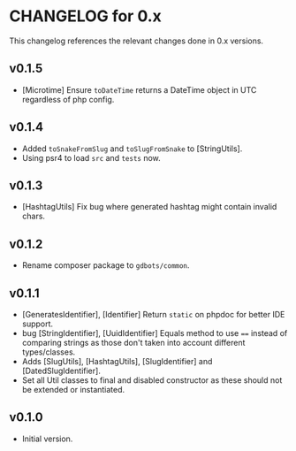 # CHANGELOG for 0.x
This changelog references the relevant changes done in 0.x versions.


## v0.1.5
* [Microtime] Ensure `toDateTime` returns a DateTime object in UTC regardless of php config.


## v0.1.4
* Added `toSnakeFromSlug` and `toSlugFromSnake` to [StringUtils].
* Using psr4 to load `src` and `tests` now.


## v0.1.3
* [HashtagUtils] Fix bug where generated hashtag might contain invalid chars.


## v0.1.2
* Rename composer package to `gdbots/common`.


## v0.1.1
* [GeneratesIdentifier], [Identifier] Return `static` on phpdoc for better IDE support.
* bug [StringIdentifier], [UuidIdentifier] Equals method to use `==` instead of comparing strings as those don't taken into account different types/classes.
* Adds [SlugUtils], [HashtagUtils], [SlugIdentifier] and [DatedSlugIdentifier].
* Set all Util classes to final and disabled constructor as these should not be extended or instantiated.


## v0.1.0
* Initial version.
